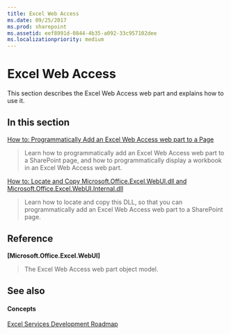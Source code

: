 ```yaml
---
title: Excel Web Access
ms.date: 09/25/2017
ms.prod: sharepoint
ms.assetid: eef8991d-0844-4b35-a092-33c957102dee
ms.localizationpriority: medium
---
```



# Excel Web Access

This section describes the Excel Web Access web part and explains how to use it.
  
    
    


## In this section


 [How to: Programmatically Add an Excel Web Access web part to a Page](how-to-programmatically-add-an-excel-web-access-web-part-to-a-page.md)
  
    
    
> Learn how to programmatically add an Excel Web Access web part to a SharePoint page, and how to programmatically display a workbook in an Excel Web Access web part.
    
  
 [How to: Locate and Copy Microsoft.Office.Excel.WebUI.dll and Microsoft.Office.Excel.WebUI.Internal.dll](how-to-locate-and-copy-microsoft-office-excel-webui-dll-and-microsoft-office-exc.md)
  
    
    
> Learn how to locate and copy this DLL, so that you can programmatically add an Excel Web Access web part to a SharePoint page.
    
  

## Reference


 **[Microsoft.Office.Excel.WebUI]**
  
    
    
> The Excel Web Access web part object model.
    
  

## See also


#### Concepts


  
    
    
 [Excel Services Development Roadmap](excel-services-development-roadmap.md)

